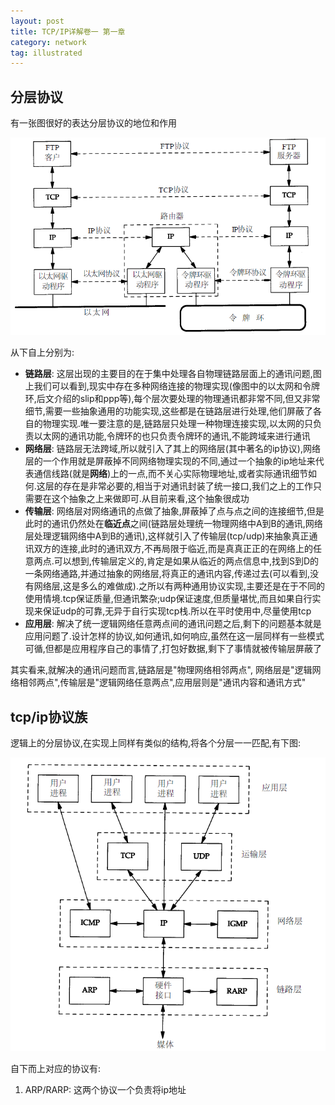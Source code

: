 ```yaml
---
layout: post
title: TCP/IP详解卷一 第一章
category: network
tag: illustrated
---
```


## 分层协议

有一张图很好的表达分层协议的地位和作用

![分层协议][layer]

从下自上分别为:

* **链路层**: 这层出现的主要目的在于集中处理各自物理链路层面上的通讯问题,图上我们可以看到,现实中存在多种网络连接的物理实现(像图中的以太网和令牌环,后文介绍的slip和ppp等),每个层次要处理的物理通讯都非常不同,但又非常细节,需要一些抽象通用的功能实现,这些都是在链路层进行处理,他们屏蔽了各自的物理实现.唯一要注意的是,链路层只处理一种物理连接实现,以太网的只负责以太网的通讯功能,令牌环的也只负责令牌环的通讯,不能跨域来进行通讯
* **网络层**: 链路层无法跨域,所以就引入了其上的网络层(其中著名的ip协议),网络层的一个作用就是屏蔽掉不同网络物理实现的不同,通过一个抽象的ip地址来代表通信线路(就是**网络**)上的一点,而不关心实际物理地址,或者实际通讯细节如何.这层的存在是非常必要的,相当于对通讯封装了统一接口,我们之上的工作只需要在这个抽象之上来做即可.从目前来看,这个抽象很成功
* **传输层**: 网络层对网络通讯的点做了抽象,屏蔽掉了点与点之间的连接细节,但是此时的通讯仍然处在**临近点**之间(链路层处理统一物理网络中A到B的通讯,网络层处理逻辑网络中A到B的通讯),这样就引入了传输层(tcp/udp)来抽象真正通讯双方的连接,此时的通讯双方,不再局限于临近,而是真真正正的在网络上的任意两点.可以想到,传输层定义的,肯定是如果从临近的两点信息中,找到S到D的一条网络通路,并通过抽象的网络层,将真正的通讯内容,传递过去(可以看到,没有网络层,这是多么的难做成).之所以有两种通用协议实现,主要还是在于不同的使用情境.tcp保证质量,但通讯繁杂;udp保证速度,但质量堪忧,而且如果自行实现来保证udp的可靠,无异于自行实现tcp栈.所以在平时使用中,尽量使用tcp
* **应用层**: 解决了统一逻辑网络任意两点间的通讯问题之后,剩下的问题基本就是应用问题了.设计怎样的协议,如何通讯,如何响应,虽然在这一层同样有一些模式可循,但都是应用程序自己的事情了,打包好数据,剩下了事情就被传输层屏蔽了

其实看来,就解决的通讯问题而言,链路层是"物理网络相邻两点", 网络层是"逻辑网络相邻两点",传输层是"逻辑网络任意两点",应用层则是"通讯内容和通讯方式"

## tcp/ip协议族

逻辑上的分层协议,在实现上同样有类似的结构,将各个分层一一匹配,有下图:

![协议族][protocol]

自下而上对应的协议有:

1. ARP/RARP: 这两个协议一个负责将ip地址









[layer]: /image/tcp_ip_layer.png "分层协议"
[protocol]: /image/tcp_ip_protocol.png "协议族"
